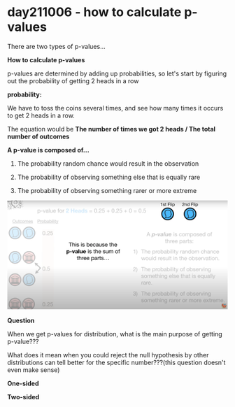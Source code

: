 # day211006 - how to calculate p-values

There are two types of p-values...

**How to calculate p-values**

p-values are determined by adding up probabilities, so let's start by figuring out the probability of getting 2 heads in a row

**probability:**

We have to toss the coins several times, and see how many times it occurs to get 2 heads in a row.

The equation would be **The number of times we got 2 heads / The total number of outcomes**

**A p-value is composed of...**

1) The probability random chance would result in the observation

2) The probability of observing something else that is equally rare

3) The probability of observing something rarer or more extreme

![Untitled](day211006%20-%20how%20to%20calculate%20p-values%20dcc965ad4ce74069b8f4829046d39a93/Untitled.png)

**Question**

When we get p-values for distribution, what is the main purpose of getting p-value???

What does it mean when you could reject the null hypothesis by other distributions can tell better for the specific number???(this question doesn't even make sense)

**One-sided**

**Two-sided**